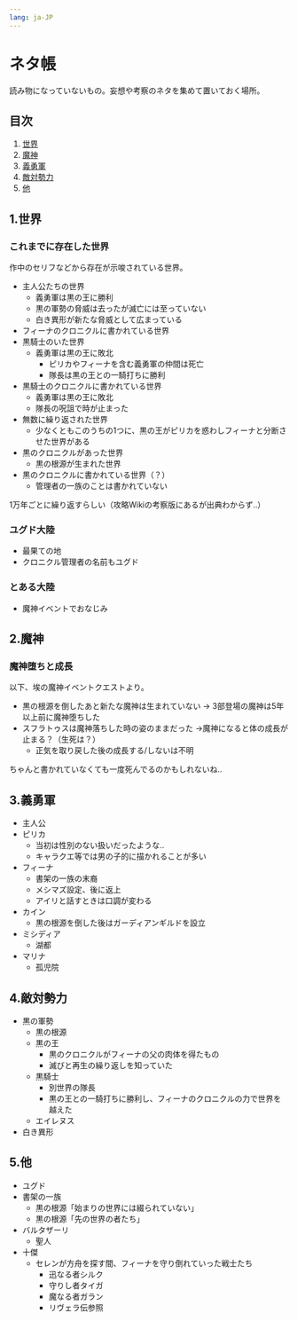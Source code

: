 ```yaml
---
lang: ja-JP
---
```


# ネタ帳


読み物になっていないもの。妄想や考察のネタを集めて置いておく場所。




目次
----------------------------------------------------

1. [世界](#1-)
2. [魔神](#2-)
3. [義勇軍](#3-)
4. [敵対勢力](#4-)
5. [他](#5-)



1.世界
----------------------------------------------------

### これまでに存在した世界

作中のセリフなどから存在が示唆されている世界。

- 主人公たちの世界
  - 義勇軍は黒の王に勝利
  - 黒の軍勢の脅威は去ったが滅亡には至っていない
  - 白き異形が新たな脅威として広まっている
- フィーナのクロニクルに書かれている世界
- 黒騎士のいた世界
  - 義勇軍は黒の王に敗北
    - ピリカやフィーナを含む義勇軍の仲間は死亡
    - 隊長は黒の王との一騎打ちに勝利
- 黒騎士のクロニクルに書かれている世界
  - 義勇軍は黒の王に敗北
  - 隊長の呪詛で時が止まった
- 無数に繰り返された世界
  - 少なくともこのうちの1つに、黒の王がピリカを惑わしフィーナと分断させた世界がある
- 黒のクロニクルがあった世界
  - 黒の根源が生まれた世界
- 黒のクロニクルに書かれている世界（？）
  - 管理者の一族のことは書かれていない

1万年ごとに繰り返すらしい（攻略Wikiの考察版にあるが出典わからず‥）


### ユグド大陸

- 最果ての地
- クロニクル管理者の名前もユグド

### とある大陸

- 魔神イベントでおなじみ




2.魔神
----------------------------------------------------

### 魔神堕ちと成長

以下、埃の魔神イベントクエストより。

- 黒の根源を倒したあと新たな魔神は生まれていない
  → 3部登場の魔神は5年以上前に魔神堕ちした
- スフラトゥスは魔神落ちした時の姿のままだった
  →魔神になると体の成長が止まる？（生死は？）
  - 正気を取り戻した後の成長する/しないは不明

ちゃんと書かれていなくても一度死んでるのかもしれないね‥



3.義勇軍
----------------------------------------------------

- 主人公
- ピリカ
  - 当初は性別のない扱いだったような‥
  - キャラクエ等では男の子的に描かれることが多い
- フィーナ
  - 書架の一族の末裔
  - メシマズ設定、後に返上
  - アイリと話すときは口調が変わる
- カイン
  - 黒の根源を倒した後はガーディアンギルドを設立
- ミシディア
  - 湖都
- マリナ
  - 孤児院



4.敵対勢力
----------------------------------------------------

- 黒の軍勢
  - 黒の根源
  - 黒の王
    - 黒のクロニクルがフィーナの父の肉体を得たもの
    - 滅びと再生の繰り返しを知っていた
  - 黒騎士
    - 別世界の隊長
    - 黒の王との一騎打ちに勝利し、フィーナのクロニクルの力で世界を越えた
  - エイレヌス
- 白き異形




5.他
----------------------------------------------------

- ユグド
- 書架の一族
  - 黒の根源「始まりの世界には綴られていない」
  - 黒の根源「先の世界の者たち」
- バルタザーリ
  - 聖人
- 十傑
  - セレンが方舟を探す間、フィーナを守り倒れていった戦士たち
    - 迅なる者シルク
    - 守りし者タイガ
    - 魔なる者ガラン
    - リヴェラ伝参照


